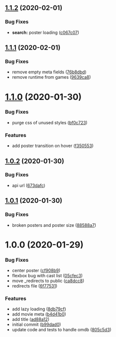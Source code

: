 ## [1.1.2](https://github.com/believer/omdb-app/compare/v1.1.1...v1.1.2) (2020-02-01)


### Bug Fixes

* **search:** poster loading ([c067c07](https://github.com/believer/omdb-app/commit/c067c0780d6cb3ceda38d3b6c8e084886574b476))

## [1.1.1](https://github.com/believer/omdb-app/compare/v1.1.0...v1.1.1) (2020-02-01)


### Bug Fixes

* remove empty meta fields ([76b8dbd](https://github.com/believer/omdb-app/commit/76b8dbd14ba6eb8860911d30824d2d0253bfeb51))
* remove runtime from games ([9639ca8](https://github.com/believer/omdb-app/commit/9639ca8671ebd8644a3d2b57bc509c9e616bb9ee))

# [1.1.0](https://github.com/believer/omdb-app/compare/v1.0.2...v1.1.0) (2020-01-30)


### Bug Fixes

* purge css of unused styles ([bf0c723](https://github.com/believer/omdb-app/commit/bf0c723474428be0733094d9be06a5a7c1e61234))


### Features

* add poster transition on hover ([f350553](https://github.com/believer/omdb-app/commit/f350553604fe93c4245befa2471018bb32e8a3fe))

## [1.0.2](https://github.com/believer/omdb-app/compare/v1.0.1...v1.0.2) (2020-01-30)


### Bug Fixes

* api url ([673dafc](https://github.com/believer/omdb-app/commit/673dafcdfee34879200566ed2d19a8402520865a))

## [1.0.1](https://github.com/believer/omdb-app/compare/v1.0.0...v1.0.1) (2020-01-30)


### Bug Fixes

* broken posters and poster size ([88588a7](https://github.com/believer/omdb-app/commit/88588a7d69774a13a9a97a08952bde135710c665))

# 1.0.0 (2020-01-29)


### Bug Fixes

* center poster ([cf908b9](https://github.com/believer/omdb-app/commit/cf908b9da516e0962a5325b4fd42cb8ebd1313c0))
* flexbox bug with cast list ([05cfec3](https://github.com/believer/omdb-app/commit/05cfec3986e41cc564f56ee68c1d691e28e1b3e5))
* move _redirects to public ([ca8dcc8](https://github.com/believer/omdb-app/commit/ca8dcc8b9f85a094a888d51b3570a776a2bd889b))
* redirects file ([6f77531](https://github.com/believer/omdb-app/commit/6f7753165efe8a66efea3723b9e1a02856a935a8))


### Features

* add lazy loading ([8db79cf](https://github.com/believer/omdb-app/commit/8db79cf89d4c9c4391d159db285f13e79db47e40))
* add movie meta ([b4d41b0](https://github.com/believer/omdb-app/commit/b4d41b0f2059b46e2915e5c4719942aa4c02b040))
* add title ([ad88a12](https://github.com/believer/omdb-app/commit/ad88a12da4d98ad659f587e7ea8d30f7553c2c4d))
* initial commit ([b99dad0](https://github.com/believer/omdb-app/commit/b99dad0633c9d1693316c63ee735b8fd9b4aa31c))
* update code and tests to handle omdb ([805c5d3](https://github.com/believer/omdb-app/commit/805c5d354cc03071e9c814f51142c7fcb02b7e1a))
